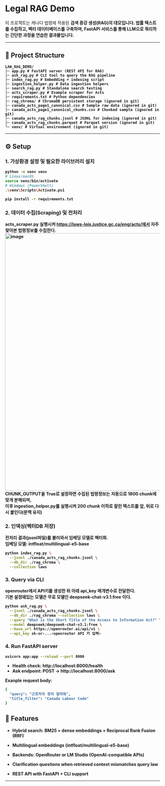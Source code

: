 # Legal RAG Demo

이 프로젝트는 캐나다 법령에 적용된 <strong>검색 증강 생성(RAG)<strong/>의 데모입니다. 
법률 텍스트를 수집하고, 벡터 데이터베이스를 구축하며, FastAPI 서비스를 통해 LLM으로 쿼리하는 간단한 과정을 연습한 결과물입니다.

---

## 📂 Project Structure
```
LAW_RAG_DEMO/
├─ app.py # FastAPI server (REST API for RAG)
├─ ask_rag.py # CLI tool to query the RAG pipeline
├─ index_rag.py # Embedding + indexing script
├─ ingestion_helper.py # Data ingestion helpers
├─ search_rag.py # Standalone search testing
├─ acts_scraper.py # Example scraper for Acts
├─ requirements.txt # Python dependencies
├─ rag_chroma/ # ChromaDB persistent storage (ignored in git)
├─ canada_acts_page1_canonical.csv # Sample raw data (ignored in git)
├─ canada_acts_page1_canonical_chunks.csv # Chunked sample (ignored in git)
├─ canada_acts_rag_chunks.jsonl # JSONL for indexing (ignored in git)
├─ canada_acts_rag_chunks.parquet # Parquet version (ignored in git)
└─ venv/ # Virtual environment (ignored in git)
```
---

## ⚙️ Setup

### 1. 가상환경 설정 및 필요한 라이브러리 설치
```bash
python -m venv venv
# Linux/macOS
source venv/bin/activate
# Windows (PowerShell)
.\venv\Scripts\Activate.ps1

pip install -r requirements.txt
```

### 2. 데이터 수집(Scraping) 및 전처리
acts_scraper.py 실행시켜 https://laws-lois.justice.gc.ca/eng/acts/에서 자주 찾아본 법령정보를 수집한다.
<img width="838" height="838" alt="image" src="https://github.com/user-attachments/assets/87950b5b-8094-4490-9127-10216aab7ac6" />
<br/> CHUNK_OUTPUT을 True로 설정하면 수집된 법령정보는 자동으로 1800 chunk에 맞게 분해되며,
<br/> 이후 ingestion_helper.py를 실행시켜 200 chunk 이하로 잘린 텍스트를 앞, 뒤로 다시 붙인다(문맥 유지)

### 2. 인덱싱(벡터DB 저장)
전처리 결과(jsonl파일)를 불러와서 임베딩 모델로 벡터화.
<br/> 임베딩 모델: intfloat/multilingual-e5-base

```bash
python index_rag.py \
  --jsonl ./canada_acts_rag_chunks.jsonl \
  --db_dir ./rag_chroma \
  --collection laws
```

### 3. Query via CLI
openrouter에서 API키를 생성한 뒤 아래 api_key 매개변수로 전달한다.
<br/> 기본 설정돼있는 모델은 무료 모델인 deepseek-chat-v3.1:free 이다.
```bash
python ask_rag.py \
  --jsonl ./canada_acts_rag_chunks.jsonl \
  --db_dir ./rag_chroma --collection laws \
  --query "What is the Short Title of the Access to Information Act?" \
  --model deepseek/deepseek-chat-v3.1:free \
  --base_url https://openrouter.ai/api/v1 \
  --api_key sk-or-...<openrouter API 키 입력>
```

### 4. Run FastAPI server
```bash
uvicorn app:app --reload --port 8000
```
- Health check: http://localhost:8000/health
- Ask endpoint: POST → http://localhost:8000/ask

Exanple request body:
```bash
{
  "query": "근로자의 정의 알려줘",
  "title_filter": "Canada Labour Code"
}
```

## 🧩 Features

- Hybrid search: BM25 + dense embeddings + Reciprocal Rank Fusion (RRF)

- Multilingual embeddings (intfloat/multilingual-e5-base)

- Backends: OpenRouter or LM Studio (OpenAI-compatible APIs)

- Clarification questions when retrieved context mismatches query law

- REST API with FastAPI + CLI support

---
